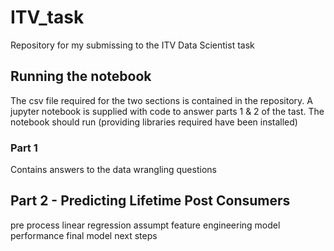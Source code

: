 # ITV_task
Repository for my submissing to the ITV Data Scientist task

## Running the notebook
The csv file required for the two sections is contained in the repository.
A jupyter notebook is supplied with code to answer parts 1 & 2 of the tast. The notebook should run (providing libraries required have been installed)

### Part 1

Contains answers to the data wrangling questions

## Part 2 - Predicting Lifetime Post Consumers

pre process
linear regression assumpt
feature engineering
model performance
final model
next steps
